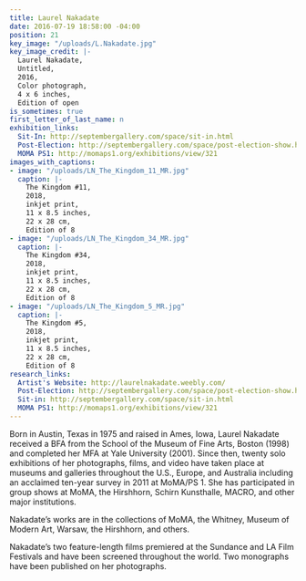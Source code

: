 ```yaml
---
title: Laurel Nakadate
date: 2016-07-19 18:58:00 -04:00
position: 21
key_image: "/uploads/L.Nakadate.jpg"
key_image_credit: |-
  Laurel Nakadate,
  Untitled,
  2016,
  Color photograph,
  4 x 6 inches,
  Edition of open
is_sometimes: true
first_letter_of_last_name: n
exhibition_links:
  Sit-In: http://septembergallery.com/space/sit-in.html
  Post-Election: http://septembergallery.com/space/post-election-show.html
  MOMA PS1: http://momaps1.org/exhibitions/view/321
images_with_captions:
- image: "/uploads/LN_The_Kingdom_11_MR.jpg"
  caption: |-
    The Kingdom #11,
    2018,
    inkjet print,
    11 x 8.5 inches,
    22 x 28 cm,
    Edition of 8
- image: "/uploads/LN_The_Kingdom_34_MR.jpg"
  caption: |-
    The Kingdom #34,
    2018,
    inkjet print,
    11 x 8.5 inches,
    22 x 28 cm,
    Edition of 8
- image: "/uploads/LN_The_Kingdom_5_MR.jpg"
  caption: |-
    The Kingdom #5,
    2018,
    inkjet print,
    11 x 8.5 inches,
    22 x 28 cm,
    Edition of 8
research_links:
  Artist's Website: http://laurelnakadate.weebly.com/
  Post-Election: http://septembergallery.com/space/post-election-show.html
  Sit-in: http://septembergallery.com/space/sit-in.html
  MOMA PS1: http://momaps1.org/exhibitions/view/321
---
```


Born in Austin, Texas in 1975 and raised in Ames, Iowa, Laurel Nakadate received a BFA from the School of the Museum of Fine Arts, Boston (1998) and completed her MFA at Yale University (2001). Since then, twenty solo exhibitions of her photographs, films, and video have taken place at museums and galleries throughout the U.S., Europe, and Australia including an acclaimed ten-year survey in 2011 at MoMA/PS 1. She has participated in group shows at MoMA, the Hirshhorn, Schirn Kunsthalle, MACRO, and other major institutions.

Nakadate’s works are in the collections of MoMA, the Whitney, Museum of Modern Art, Warsaw, the Hirshhorn, and others.

Nakadate’s two feature-length films premiered at the Sundance and LA Film Festivals and have been screened throughout the world. Two monographs have been published on her photographs.

